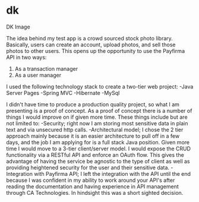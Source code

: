 # dk
DK Image


The idea behind my test app is a crowd sourced stock photo library. Basically, users can create an account, upload photos, and sell those photos to other users. This opens up the opportunity to use the Payfirma API in two ways:
1) As a transaction manager
2) As a user manager

I used the following technology stack to create a two-tier web project:
-Java Server Pages
-Spring MVC
-Hibernate
-MySql

I didn't have time to produce a production quality project, so what I am presenting is a proof of concept. As a proof of concept there is a number of things I would improve on if given more time. These things include but are not limited to:
-Security; right now I am storing most sensitive data in plain text and via unsecured http calls. 
-Architectural model; I chose the 2 tier approach mainly because it is an easier architecture to pull off in a few days, and the job I am applying for is a full stack Java position. Given more time I would move to a 3-tier client/server model. I would expose the CRUD functionality via a RESTful API and enforce an OAuth flow. This gives the advantage of having the service be agnostic to the type of client as well as providing heightened security for the user and their sensitive data.
-Integration with Payfirma API; I left the integration with the API until the end because I was confident in my ability to work around your API's after reading the documentation and having experience in API management through CA Technologies. In hindsight this was a short sighted decision. 
